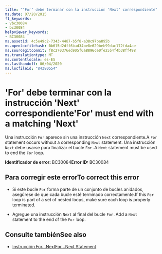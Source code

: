 ```yaml
---
title: "'For' debe terminar con la instrucción 'Next' correspondiente"
ms.date: 07/20/2015
f1_keywords:
- vbc30084
- bc30084
helpviewer_keywords:
- BC30084
ms.assetid: 4c5e49c2-7343-4487-b5f8-a38c97ba895b
ms.openlocfilehash: 0b615d2dff6bad34be8e629beb99dac172fda4ae
ms.sourcegitcommit: f8c270376ed905f6a8896ce0fe25b4f4b38ff498
ms.translationtype: MT
ms.contentlocale: es-ES
ms.lasthandoff: 06/04/2020
ms.locfileid: "84380554"
---
```

# <a name="for-must-end-with-a-matching-next"></a><span data-ttu-id="15ab3-102">'For' debe terminar con la instrucción 'Next' correspondiente</span><span class="sxs-lookup"><span data-stu-id="15ab3-102">'For' must end with a matching 'Next'</span></span>
<span data-ttu-id="15ab3-103">Una instrucción `For` aparece sin una instrucción `Next` correspondiente.</span><span class="sxs-lookup"><span data-stu-id="15ab3-103">A `For` statement occurs without a corresponding `Next` statement.</span></span> <span data-ttu-id="15ab3-104">Una instrucción `Next` debe usarse para finalizar el bucle `For` .</span><span class="sxs-lookup"><span data-stu-id="15ab3-104">A `Next` statement must be used to end the `For` loop.</span></span>  
  
 <span data-ttu-id="15ab3-105">**Identificador de error:** BC30084</span><span class="sxs-lookup"><span data-stu-id="15ab3-105">**Error ID:** BC30084</span></span>  
  
## <a name="to-correct-this-error"></a><span data-ttu-id="15ab3-106">Para corregir este error</span><span class="sxs-lookup"><span data-stu-id="15ab3-106">To correct this error</span></span>  
  
- <span data-ttu-id="15ab3-107">Si este bucle `For` forma parte de un conjunto de bucles anidados, asegúrese de que cada bucle esté terminado correctamente.</span><span class="sxs-lookup"><span data-stu-id="15ab3-107">If this `For` loop is part of a set of nested loops, make sure each loop is properly terminated.</span></span>  
  
- <span data-ttu-id="15ab3-108">Agregue una instrucción `Next` al final del bucle `For` .</span><span class="sxs-lookup"><span data-stu-id="15ab3-108">Add a `Next` statement to the end of the `For` loop.</span></span>  
  
## <a name="see-also"></a><span data-ttu-id="15ab3-109">Consulte también</span><span class="sxs-lookup"><span data-stu-id="15ab3-109">See also</span></span>

- [<span data-ttu-id="15ab3-110">Instrucción For...Next</span><span class="sxs-lookup"><span data-stu-id="15ab3-110">For...Next Statement</span></span>](../language-reference/statements/for-next-statement.md)

